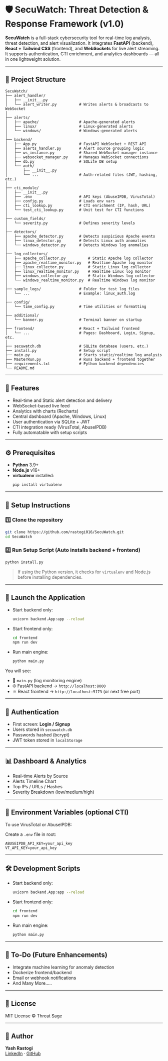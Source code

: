 # 🛡️ SecuWatch: Threat Detection & Response Framework (v1.0)

**SecuWatch** is a full-stack cybersecurity tool for real-time log analysis, threat detection, and alert visualization. It integrates **FastAPI** (backend), **React + Tailwind CSS** (frontend), and **WebSockets** for live alert streaming. It supports authentication, CTI enrichment, and analytics dashboards — all in one lightweight solution.

---

## 📁 Project Structure

```
SecuWatch/
├── alert_handler/
│   ├── __init__.py
│   └── alert_writer.py          # Writes alerts & broadcasts to WebSocket
│
├── alerts/
│   ├── apache/                  # Apache-generated alerts
│   ├── linux/                   # Linux-generated alerts
│   └── windows/                 # Windows-generated alerts
│
├── backend/
│   ├── App.py                   # FastAPI WebSocket + REST API
│   ├── alerts_handler.py        # Alert source grouping logic
│   ├── ws_instance.py           # Shared WebSocket manager instance
│   ├── websocket_manager.py     # Manages WebSocket connections
│   ├── db.py                    # SQLite DB setup
│   └── auth/
│       ├── __init__.py
│       └── ...                  # Auth-related files (JWT, hashing, etc.)
│
├── cti_module/
│   ├── __init__.py
│   ├── .env                     # API keys (AbuseIPDB, VirusTotal)
│   ├── config.py                # Loads env vars
│   ├── cti_lookup.py            # CTI enrichment (IP, hash, URL)
│   └── test_cti_lookup.py       # Unit test for CTI functions
│
├── custom_fields/
│   └── severity.py              # Defines severity levels
│
├── detectors/
│   ├── apache_detector.py       # Detects suspicious Apache events
│   ├── linux_detector.py        # Detects Linux auth anomalies
│   └── windows_detector.py      # Detects Windows log anomalies
│
├── log_collectors/
│   ├── apache_collector.py          # Static Apache log collector
│   ├── apache_realtime_monitor.py   # Realtime Apache log monitor
│   ├── linux_collector.py           # Static Linux log collector
│   ├── linux_realtime_monitor.py    # Realtime Linux log monitor
│   ├── windows_collector.py         # Static Windows log collector
│   └── windows_realtime_monitor.py  # Realtime Windows log monitor
│
├── sample_logs/                 # Folder for test log files
│   └── ...                      # Example: linux_auth.log
│
├── config/
│   └── time_config.py           # Time utilities or formatting
│
├── additional/
│   └── banner.py                # Terminal banner on startup
│
├── frontend/                    # React + Tailwind frontend
│   └── ...                      # Pages: Dashboard, Login, Signup, etc.
│
├── secuwatch.db                 # SQLite database (users, etc.)
├── install.py                   # Setup script
├── main.py                      # Starts static/realtime log analysis
├── MasterRun.py                 # Runs backend + frontend together
├── requirements.txt             # Python backend dependencies 
└── README.md

```

---

## 🚀 Features

-  Real-time and Static alert detection and delivery
-  WebSocket-based live feed
-  Analytics with charts (Recharts)
-  Central dashboard (Apache, Windows, Linux)
-  User authentication via SQLite + JWT
-  CTI integration ready (VirusTotal, AbuseIPDB)
-  Fully automatable with setup scripts

---

## ⚙️ Prerequisites

- **Python** 3.9+
- **Node.js** v16+
- **virtualenv** installed:
  ```bash
  pip install virtualenv
  ```

---

## 🧪 Setup Instructions

### 1️⃣ Clone the repository

```bash
git clone https://github.com/rastogi016/SecuWatch.git
cd SecuWatch
```

### 2️⃣ Run Setup Script (Auto installs backend + frontend)

  ```bash
  python install.py
  ```

> If using the Python version, it checks for `virtualenv` and Node.js before installing dependencies.

---

## 🚦 Launch the Application

- Start backend only:
  ```bash
  uvicorn backend.App:app --reload
  ```

- Start frontend only:
  ```bash
  cd frontend
  npm run dev
  ```

- Run main engine:
  ```bash
  python main.py
  ```

You will see:
- 🔁 `main.py` (log monitoring engine)
- 🌐 FastAPI backend → `http://localhost:8000`
- ⚛️ React frontend → `http://localhost:5173` (or next free port)

---

## 👤 Authentication

- First screen: **Login / Signup**
- Users stored in `secuwatch.db`
- Passwords hashed (bcrypt)
- JWT token stored in `localStorage`

---

## 📊 Dashboard & Analytics

-  Real-time Alerts by Source
-  Alerts Timeline Chart
-  Top IPs / URLs / Hashes
-  Severity Breakdown (low/medium/high)

---

## 🔧 Environment Variables (optional CTI)

To use VirusTotal or AbuseIPDB:

Create a `.env` file in root:
```
ABUSEIPDB_API_KEY=your_api_key
VT_API_KEY=your_api_key
```

---

## 🛠️ Development Scripts

- Start backend only:
  ```bash
  uvicorn backend.App:app --reload
  ```

- Start frontend only:
  ```bash
  cd frontend
  npm run dev
  ```

- Run main engine:
  ```bash
  python main.py
  ```

---

## 🧹 To-Do (Future Enhancements)

-  Integrate machine learning for anomaly detection
-  Dockerize frontend/backend
-  Email or webhook notifications
-  And Many More.....

---

## 🪪 License

MIT License © Threat Sage

---

## 🧠 Author

**Yash Rastogi**  
[LinkedIn](https://www.linkedin.com/in/yashrastogi11) · [GitHub](https://github.com/your-profile)
